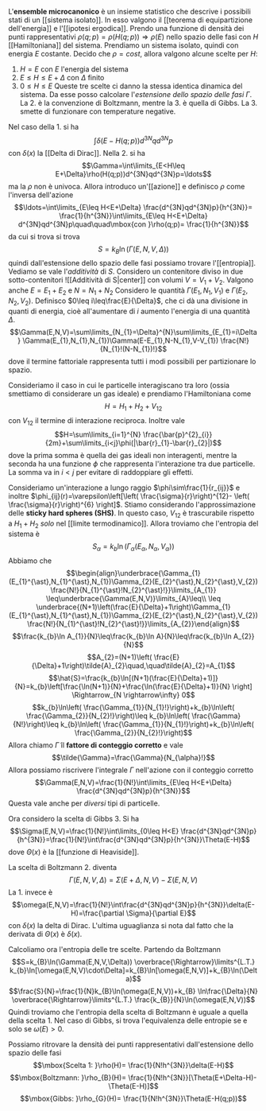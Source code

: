 L'**ensemble microcanonico** è un insieme statistico che descrive i possibili stati di un [[sistema isolato]]. In esso valgono il [[teorema di equipartizione dell'energia]] e l'[[ipotesi ergodica]].
Prendo una funzione di densità dei punti rappresentativi $\rho(q;p)=\rho(H(q;p)) \Rightarrow \rho(E)$ nello spazio delle fasi con $H$ [[Hamiltoniana]] del sistema. Prendiamo un sistema isolato, quindi con energia $E$ costante. Decido che $\rho = cost$, allora valgono alcune scelte per $H$:
1. $H=E$ con $E$ l'energia del sistema
2. $E\leq H \leq E+\Delta$ con $\Delta$ finito
3. $0\leq H\leq E$
Queste tre scelte ci danno la stessa identica dinamica del sistema. Da esse posso calcolare l'*estensione dello spazio delle fasi* $\Gamma$. La 2. è la convenzione di Boltzmann, mentre la 3. è quella di Gibbs. La 3. smette di funzionare con temperature negative.

Nel caso della 1. si ha
$$\int\delta(E-H(q;p))d^{3N}qd^{3N}p$$
con $\delta(x)$ la [[Delta di Dirac]].
Nella 2. si ha
$$\Gamma=\int\limits_{E<H\leq E+\Delta}\rho(H(q;p))d^{3N}qd^{3N}p=\ldots$$
ma la $\rho$ non è univoca. Allora introduco un'[[azione]] e definisco $\rho$ come l'inversa dell'azione
$$\ldots=\int\limits_{E\leq H<E+\Delta}  \frac{d^{3N}qd^{3N}p}{h^{3N}}= \frac{1}{h^{3N}}\int\limits_{E\leq H<E+\Delta}  d^{3N}qd^{3N}p\quad\quad\mbox{con }\rho(q;p)= \frac{1}{h^{3N}}$$
da cui si trova si trova
$$S=k_{B}\ln(\Gamma(E,N,V,\Delta))$$
quindi dall'estensione dello spazio delle fasi possiamo trovare l'[[entropia]].
Vediamo se vale l'*additività* di $S$. Considero un contenitore diviso in due sotto-contenitori
![[Additività di S|center]]
con volumi $V=V_{1}+V_{2}$. Valgono anche $E=E_{1}+E_{2}$ e $N=N_{1}+N_{2}$ Considero le quantità $\Gamma(E_{1},N_{1},V_{1})$ e $\Gamma(E_{2},N_{2},V_{2})$. Definisco $0\leq i\leq\frac{E}{\Delta}$, che ci dà una divisione in quanti di energia, cioè all'aumentare di $i$ aumento l'energia di una quantità $\Delta$.
$$\Gamma(E,N,V)=\sum\limits_{N_{1}=\Delta}^{N}\sum\limits_{E_{1}=i\Delta} \Gamma(E_{1},N_{1},N_{1})\Gamma(E-E_{1},N-N_{1},V-V_{1}) \frac{N!}{N_{1}!(N-N_{1})!}$$
dove il termine fattoriale rappresenta tutti i modi possibili per partizionare lo spazio.

Consideriamo il caso in cui le particelle interagiscano tra loro (ossia smettiamo di considerare un gas ideale) e prendiamo l'Hamiltoniana come
$$H = H_{1}+H_{2}+V_{12}$$
con $V_{12}$ il termine di interazione reciproca. Inoltre vale
$$H=\sum\limits_{i=1}^{N} \frac{\bar{p}^{2}_{i}}{2m}+\sum\limits_{i<j}\phi(|\bar{r}_{1}-\bar{r}_{2}|)$$
dove la prima somma è quella dei gas ideali non interagenti, mentre la seconda ha una funzione $\phi$ che rappresenta l'interazione tra due particelle. La somma va in $i<j$ per evitare di raddoppiare gli effetti.

Consideriamo un'interazione a lungo raggio $\phi\sim\frac{1}{r_{ij}}$ e inoltre $\phi_{ij}(r)=\varepsilon\left[\left( \frac{\sigma}{r}\right)^{12}- \left( \frac{\sigma}{r}\right)^{6} \right]$. Stiamo considerando l'approssimazione delle **sticky hard spheres (SHS)**. In questo caso, $V_{12}$ è trascurabile rispetto a $H_{1}+H_{2}$ *solo* nel [[limite termodinamico]]. Allora troviamo che l'entropia del sistema è
$$S_{\alpha}=k_{b}\ln(\Gamma_{\alpha}(E_{\alpha},N_{\alpha},V_{\alpha}))$$
Abbiamo che
$$\begin{align}\underbrace{\Gamma_{1}(E_{1}^{\ast},N_{1}^{\ast},N_{1})\Gamma_{2}(E_{2}^{\ast},N_{2}^{\ast},V_{2}) \frac{N!}{N_{1}^{\ast}!N_{2}^{\ast}!}}\limits_{A_{1}}
\leq\underbrace{\Gamma(E,N,V)}\limits_{A}\leq\\
\leq
\underbrace{(N+1)\left(\frac{E}{\Delta}+1\right)\Gamma_{1}(E_{1}^{\ast},N_{1}^{\ast},N_{1})\Gamma_{2}(E_{2}^{\ast},N_{2}^{\ast},V_{2}) \frac{N!}{N_{1}^{\ast}!N_{2}^{\ast}!}}\limits_{A_{2}}\end{align}$$
$$\frac{k_{b}\ln A_{1}}{N}\leq\frac{k_{b}\ln A}{N}\leq\frac{k_{b}\ln A_{2}}{N}$$
$$A_{2}=(N+1)\left( \frac{E}{\Delta}+1\right)\tilde{A}_{2}\quad,\quad\tilde{A}_{2}=A_{1}$$
$$\hat{S}=\frac{k_{b}\ln[(N+1)(\frac{E}{\Delta}+1)]}{N}=k_{b}\left[\frac{\ln(N+1)}{N}+\frac{\ln(\frac{E}{\Delta}+1)}{N} \right] \Rightarrow_{N \rightarrow\infty} 0$$
$$k_{b}\ln\left( \frac{\Gamma_{1}}{N_{1}!}\right)+k_{b}\ln\left( \frac{\Gamma_{2}}{N_{2}!}\right)\leq k_{b}\ln\left( \frac{\Gamma}{N!}\right)\leq k_{b}\ln\left( \frac{\Gamma_{1}}{N_{1}!}\right)+k_{b}\ln\left( \frac{\Gamma_{2}}{N_{2}!}\right)$$
Allora chiamo $\tilde{\Gamma}$ il **fattore di conteggio corretto** e vale
$$\tilde{\Gamma}=\frac{\Gamma}{N_{\alpha}!}$$
Allora possiamo riscrivere l'integrale $\Gamma$ nell'azione con il conteggio corretto
$$\Gamma(E,N,V)=\frac{1}{N!}\int\limits_{E\leq H<E+\Delta}  \frac{d^{3N}qd^{3N}p}{h^{3N}}$$
Questa vale anche per *diversi* tipi di particelle.

Ora considero la scelta di Gibbs 3. Si ha
$$\Sigma(E,N,V)=\frac{1}{N!}\int\limits_{0\leq H<E}  \frac{d^{3N}qd^{3N}p}{h^{3N}}=\frac{1}{N!}\int\frac{d^{3N}qd^{3N}p}{h^{3N}}\Theta(E-H)$$
dove $\Theta(x)$ è la [[funzione di Heaviside]].

La scelta di Boltzmann 2. diventa
$$\Gamma(E,N,V,\Delta)=\Sigma(E+\Delta,N,V)-\Sigma(E,N,V)$$
La 1. invece è
$$\omega(E,N,V)=\frac{1}{N!}\int\frac{d^{3N}qd^{3N}p}{h^{3N}}\delta(E-H)=\frac{\partial \Sigma}{\partial E}$$
con $\delta(x)$ la delta di Dirac. L'ultima uguaglianza si nota dal fatto che la derivata di $\Theta(x)$ è $\delta(x)$.

Calcoliamo ora l'entropia delle tre scelte. Partendo da Boltzmann
$$S=k_{B}\ln(\Gamma(E,N,V,\Delta)) \overbrace{\Rightarrow}\limits^{L.T.} k_{b}\ln[\omega(E,N,V)\cdot\Delta]=k_{B}\ln[\omega(E,N,V)]+k_{B}\ln(\Delta)$$
$$\frac{S}{N}=\frac{1}{N}k_{B}\ln(\omega(E,N,V))+k_{B} \ln\frac{\Delta}{N} \overbrace{\Rightarrow}\limits^{L.T.} \frac{k_{B}}{N}\ln(\omega(E,N,V))$$
Quindi troviamo che l'entropia della scelta di Boltzmann è uguale a quella della scelta 1. Nel caso di Gibbs, si trova l'equivalenza delle entropie se e solo se $\omega(E)>0$.

Possiamo ritrovare la densità dei punti rappresentativi dall'estensione dello spazio delle fasi
$$\mbox{Scelta 1: }\rho(H)= \frac{1}{N!h^{3N}}\delta(E-H)$$
$$\mbox{Boltzmann: }\rho_{B}(H)= \frac{1}{N!h^{3N}}[\Theta(E+\Delta-H)-\Theta(E-H)]$$
$$\mbox{Gibbs: }\rho_{G}(H)= \frac{1}{N!h^{3N}}\Theta(E-H(q;p))$$
